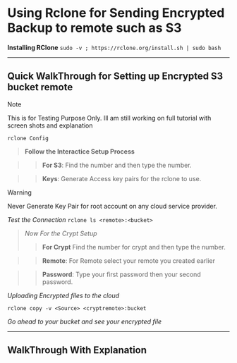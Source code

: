 # Using Rclone for Sending Encrypted Backup to remote such as S3

**Installing RClone**
`sudo -v ; https://rclone.org/install.sh | sudo bash`

---

## Quick WalkThrough for Setting up Encrypted S3 bucket remote

>[!NOTE]
> This is for Testing Purpose Only. Ill am still working on full tutorial with screen shots and explanation


 `rclone Config`
 
 >**Follow the Interactice Setup Process** 
 
 >>**For S3**: Find the number and then type the number.
 
 >>**Keys**: Generate Access key pairs for the rclone to use.

> [!WARNING]
> Never Generate Key Pair for root account on any cloud service provider.

_Test the Connection_
`rclone ls <remote>:<bucket>`

>_Now For the Crypt Setup_
 >>**For Crypt** Find the number for crypt and then type the number.
 
 >>**Remote**: For Remote select your remote you created earlier
 
 >>**Password**: Type your first password then your second password.

_Uploading Encrypted files to the cloud_

`rclone copy -v <Source> <cryptremote>:bucket`

_Go ahead to your bucket and see your encrypted file_

---

## WalkThrough With Explanation

